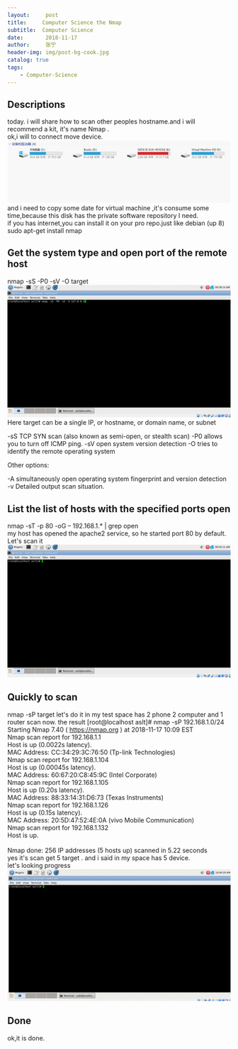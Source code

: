 ```yaml
---
layout:     post
title:     Computer Science the Nmap
subtitle:  Computer Science
date:       2018-11-17
author:     张宁
header-img: img/post-bg-cook.jpg
catalog: true
tags:
    - Computer-Science
---
```

## Descriptions
today. i will share how to scan other peoples hostname.and i will recommend a kit, it's name  Nmap .
<br>
ok,i will to connect move device.
<br>
<img src="/img/connect-move-device.gif">
and i need to copy some date for virtual machine ,it's consume some time,because this disk has the private software repository I need.
<br>
if you has internet,you can install it on your pro repo.just like debian (up 8) sudo apt-get install nmap
## Get the system type and open port of the remote host
nmap -sS -P0 -sV -O target
<img src="/img/computer-science-nmap-sS-P0-sV-O-target.gif">
Here target can be a single IP, or hostname, or domain name, or subnet

-sS TCP SYN scan (also known as semi-open, or stealth scan)
-P0 allows you to turn off ICMP ping.
-sV open system version detection
-O tries to identify the remote operating system

Other options:

-A simultaneously open operating system fingerprint and version detection
-v Detailed output scan situation.
## List the list of hosts with the specified ports open
nmap -sT -p 80 -oG – 192.168.1.* | grep open<br>
my host has opened the apache2 service, so he started port 80 by default. Let's scan it
<img src="/img/computer-science-nmap-sT-p80-oG-taget-grep-open.gif">

## Quickly to scan
nmap -sP target
let's do it in my test space has 2 phone 2 computer and 1 router scan now.
the result
[root@localhost aslt]# nmap -sP 192.168.1.0/24
<br>
Starting Nmap 7.40 ( https://nmap.org ) at 2018-11-17 10:09 EST<br>
Nmap scan report for 192.168.1.1<br>
Host is up (0.0022s latency).<br>
MAC Address: CC:34:29:3C:76:50 (Tp-link Technologies)<br>
Nmap scan report for 192.168.1.104<br>
Host is up (0.00045s latency).<br>
MAC Address: 60:67:20:C8:45:9C (Intel Corporate)<br>
Nmap scan report for 192.168.1.105<br>
Host is up (0.20s latency).<br>
MAC Address: 88:33:14:31:D6:73 (Texas Instruments)<br>
Nmap scan report for 192.168.1.126<br>
Host is up (0.15s latency).<br>
MAC Address: 20:5D:47:52:4E:0A (vivo Mobile Communication)<br>
Nmap scan report for 192.168.1.132<br>
Host is up.<br>
<br>
Nmap done: 256 IP addresses (5 hosts up) scanned in 5.22 seconds
<br>
yes it's scan get  5 target .  and i said in my space has 5 device.<br>
let's looking progress
<img src="/img/computer-science-nmap-sP-target.gif">
## Done
ok,it is done.